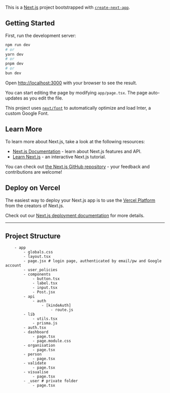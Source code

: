 This is a [Next.js](https://nextjs.org/) project bootstrapped with [`create-next-app`](https://github.com/vercel/next.js/tree/canary/packages/create-next-app).

## Getting Started

First, run the development server:

```bash
npm run dev
# or
yarn dev
# or
pnpm dev
# or
bun dev
```

Open [http://localhost:3000](http://localhost:3000) with your browser to see the result.

You can start editing the page by modifying `app/page.tsx`. The page auto-updates as you edit the file.

This project uses [`next/font`](https://nextjs.org/docs/basic-features/font-optimization) to automatically optimize and load Inter, a custom Google Font.

## Learn More

To learn more about Next.js, take a look at the following resources:

- [Next.js Documentation](https://nextjs.org/docs) - learn about Next.js features and API.
- [Learn Next.js](https://nextjs.org/learn) - an interactive Next.js tutorial.

You can check out [the Next.js GitHub repository](https://github.com/vercel/next.js/) - your feedback and contributions are welcome!

## Deploy on Vercel

The easiest way to deploy your Next.js app is to use the [Vercel Platform](https://vercel.com/new?utm_medium=default-template&filter=next.js&utm_source=create-next-app&utm_campaign=create-next-app-readme) from the creators of Next.js.

Check out our [Next.js deployment documentation](https://nextjs.org/docs/deployment) for more details.


-------------------------------------------------------------------------

## Project Structure 

		- app
			- globals.css
            - layout.tsx
			- page.jsx # login page, authenticated by email/pw and Google account
			- user_policies
            - components 
				- button.tsx
				- label.tsx
				- input.tsx
                - Post.jsx
			- api
				- auth
					- [kindeAuth]
						- route.js
			- lib 
				- utils.tsx
                - prisma.js
			- auth.tsx
			- dashboard
                - page.tsx
                - page.module.css
            - organisation 
                - page.tsx
			- person 
                - page.tsx
			- validate 
                - page.tsx
			- visualise 
				- page.tsx
			- _user # private folder
                - page.tsx
